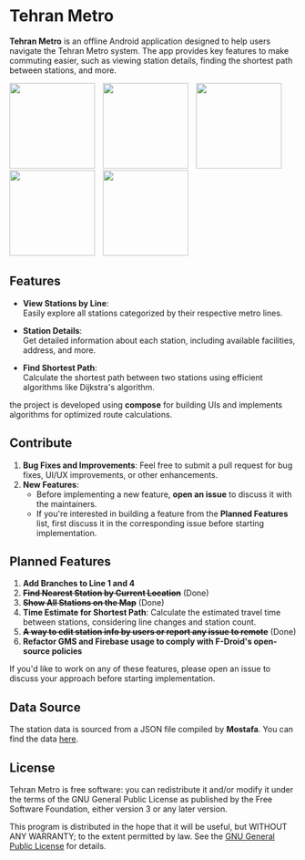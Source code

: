 # Tehran Metro

**Tehran Metro** is an offline Android application designed to help users navigate the Tehran Metro system. The app provides key features to make commuting easier, such as viewing station details, finding the shortest path between stations, and more.

<img src="https://github.com/user-attachments/assets/7a17d4a7-14a5-43c4-8a29-02aa5082e871" width="150" style="display: inline-block; margin-right: 10px;"/>
<img src="https://github.com/user-attachments/assets/36ebec47-146a-4833-88be-dd231a3b57e9" width="150" style="display: inline-block; margin-right: 10px;"/>
<img src="https://github.com/user-attachments/assets/3b37e083-c3a0-4fe5-a33d-d7e3d96ed787" width="150" style="display: inline-block; margin-right: 10px;"/>
<img src="https://github.com/user-attachments/assets/99f41c03-0ea4-4900-b6c0-72e1100eed0f" width="150" style="display: inline-block; margin-right: 10px;"/>
<img src="https://github.com/user-attachments/assets/f7e4f330-a71d-427f-a571-88d0158aab26" width="150" style="display: inline-block; margin-right: 10px;"/>

## Features
- **View Stations by Line**:  
  Easily explore all stations categorized by their respective metro lines.

- **Station Details**:  
  Get detailed information about each station, including available facilities, address, and more.

- **Find Shortest Path**:  
  Calculate the shortest path between two stations using efficient algorithms like Dijkstra's algorithm.

the project is developed using **compose** for building UIs and implements algorithms for optimized route calculations.

## Contribute
1. **Bug Fixes and Improvements**: Feel free to submit a pull request for bug fixes, UI/UX improvements, or other enhancements.
2. **New Features**: 
   - Before implementing a new feature, **open an issue** to discuss it with the maintainers.
   - If you're interested in building a feature from the **Planned Features** list, first discuss it in the corresponding issue before starting implementation.

## Planned Features
1. **Add Branches to Line 1 and 4**
2. ~~**Find Nearest Station by Current Location**~~ (Done)
3. ~~**Show All Stations on the Map**~~ (Done)
5. **Time Estimate for Shortest Path**: Calculate the estimated travel time between stations, considering line changes and station count.
6. ~~**A way to edit station info by users or report any issue to remote**~~ (Done)
7. **Refactor GMS and Firebase usage to comply with F-Droid's open-source policies**


If you'd like to work on any of these features, please open an issue to discuss your approach before starting implementation.

## Data Source
The station data is sourced from a JSON file compiled by **Mostafa**. You can find the data [here](https://github.com/mostafa-kheibary/tehran-metro-data/).

## License
Tehran Metro is free software: you can redistribute it and/or modify it under the terms of the GNU General Public License as published by the Free Software Foundation, either version 3 or any later version.

This program is distributed in the hope that it will be useful, but WITHOUT ANY WARRANTY; to the extent permitted by law. See the [GNU General Public License](https://www.gnu.org/licenses/) for details.
